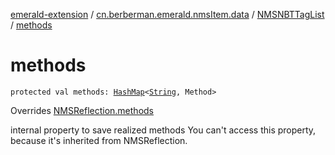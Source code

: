[emerald-extension](../../index.md) / [cn.berberman.emerald.nmsItem.data](../index.md) / [NMSNBTTagList](index.md) / [methods](.)

# methods

`protected val methods: `[`HashMap`](https://kotlinlang.org/api/latest/jvm/stdlib/kotlin.collections/-hash-map/index.html)`<`[`String`](https://kotlinlang.org/api/latest/jvm/stdlib/kotlin/-string/index.html)`, Method>`

Overrides [NMSReflection.methods](../../cn.berberman.emerald.nms-item/-n-m-s-reflection/methods.md)

internal property to save realized methods
You can't access this property, because it's inherited from NMSReflection.

